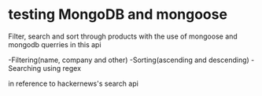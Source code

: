 # testing MongoDB and mongoose

Filter, search and sort through products with the use of mongoose and mongodb querries in this api

-Filtering(name, company and other)
-Sorting(ascending and descending)
-Searching using regex

in reference to hackernews's search api
